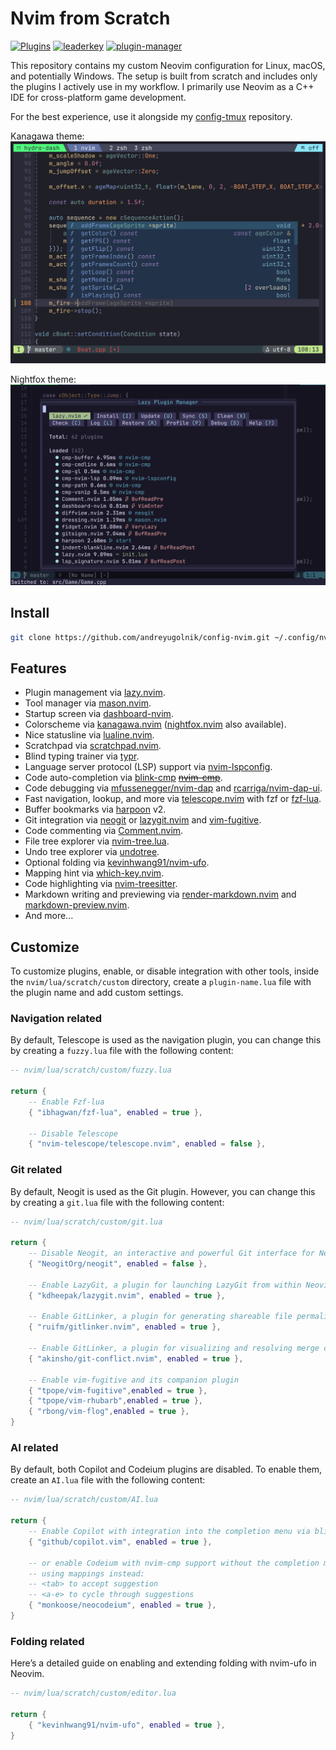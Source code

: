 # Nvim from Scratch

[![Plugins](https://dotfyle.com/andreyugolnik/config-nvim-nvim/badges/plugins?style=flat)](https://dotfyle.com/andreyugolnik/config-nvim-nvim)
[![leaderkey](https://dotfyle.com/andreyugolnik/config-nvim-nvim/badges/leaderkey?style=flat)](https://dotfyle.com/andreyugolnik/config-nvim-nvim)
[![plugin-manager](https://dotfyle.com/andreyugolnik/config-nvim-nvim/badges/plugin-manager?style=flat)](https://dotfyle.com/andreyugolnik/config-nvim-nvim)

This repository contains my custom Neovim configuration for Linux, macOS, and potentially Windows. The setup is built from scratch and includes only the plugins I actively use in my workflow. I primarily use Neovim as a C++ IDE for cross-platform game development.

For the best experience, use it alongside my [config-tmux](https://github.com/andreyugolnik/config-tmux.git) repository.

Kanagawa theme:
![kanagawa theme](https://github.com/andreyugolnik/config-nvim/blob/master/nvim-kanagawa.png?raw=true)

Nightfox theme:
![nightfox theme](https://github.com/andreyugolnik/config-nvim/blob/master/nvim-nightfox.png?raw=true)

## Install

```sh
git clone https://github.com/andreyugolnik/config-nvim.git ~/.config/nvim
```

## Features

- Plugin management via [lazy.nvim](https://github.com/folke/lazy.nvim.git).
- Tool manager via [mason.nvim](https://github.com/williamboman/mason.nvim).
- Startup screen via [dashboard-nvim](https://github.com/nvimdev/dashboard-nvim).
- Colorscheme via [kanagawa.nvim](https://github.com/rebelot/kanagawa.nvim) ([nightfox.nvim](https://github.com/EdenEast/nightfox.nvim) also available).
- Nice statusline via [lualine.nvim](https://github.com/nvim-lualine/lualine.nvim).
- Scratchpad via [scratchpad.nvim](https://github.com/athar-qadri/scratchpad.nvim).
- Blind typing trainer via [typr](https://github.com/nvzone/typ).
- Language server protocol (LSP) support via [nvim-lspconfig](https://github.com/neovim/nvim-lspconfig).
- Code auto-completion via [blink-cmp](https://github.com/Saghen/blink.cmp) ~~[nvim-cmp](https://github.com/hrsh7th/nvim-cmp)~~.
- Code debugging via [mfussenegger/nvim-dap](https://github.com/mfussenegger/nvim-dap) and [rcarriga/nvim-dap-ui](https://github.com/rcarriga/nvim-dap-ui).
- Fast navigation, lookup, and more via [telescope.nvim](https://github.com/nvim-telescope/telescope.nvim) with fzf or [fzf-lua](https://github.com/ibhagwan/fzf-lua).
- Buffer bookmarks via [harpoon](https://github.com/ThePrimeagen/harpoon) v2.
- Git integration via [neogit](https://github.com/NeogitOrg/neogit) or [lazygit.nvim](https://github.com/kdheepak/lazygit.nvim) and [vim-fugitive](https://github.com/tpope/vim-fugitive).
- Code commenting via [Comment.nvim](https://github.com/numToStr/Comment.nvim).
- File tree explorer via [nvim-tree.lua](https://github.com/nvim-tree/nvim-tree.lua).
- Undo tree explorer via [undotree](https://github.com/mbbill/undotree).
- Optional folding via [kevinhwang91/nvim-ufo](https://github.com/kevinhwang91/nvim-ufo).
- Mapping hint via [which-key.nvim](https://github.com/folke/which-key.nvi).
- Code highlighting via [nvim-treesitter](https://github.com/nvim-treesitter/nvim-treesitter).
- Markdown writing and previewing via [render-markdown.nvim](https://github.com/MeanderingProgrammer/render-markdown.nvim) and [markdown-preview.nvim](https://github.com/iamcco/markdown-preview.nvim).
- And more...

## Customize

To customize plugins, enable, or disable integration with other tools, inside the `nvim/lua/scratch/custom` directory, create a `plugin-name.lua` file with the plugin name and add custom settings.

### Navigation related

By default, Telescope is used as the navigation plugin, you can change this by creating a `fuzzy.lua` file with the following content:

```lua
-- nvim/lua/scratch/custom/fuzzy.lua

return {
    -- Enable Fzf-lua
    { "ibhagwan/fzf-lua", enabled = true },

    -- Disable Telescope
    { "nvim-telescope/telescope.nvim", enabled = false },
```

### Git related

By default, Neogit is used as the Git plugin. However, you can change this by creating a `git.lua` file with the following content:

```lua
-- nvim/lua/scratch/custom/git.lua

return {
    -- Disable Neogit, an interactive and powerful Git interface for Neovim inspired by Magit
    { "NeogitOrg/neogit", enabled = false },

    -- Enable LazyGit, a plugin for launching LazyGit from within Neovim
    { "kdheepak/lazygit.nvim", enabled = true },

    -- Enable GitLinker, a plugin for generating shareable file permalinks
    { "ruifm/gitlinker.nvim", enabled = true },

    -- Enable GitLinker, a plugin for visualizing and resolving merge conflicts
    { "akinsho/git-conflict.nvim", enabled = true },

    -- Enable vim-fugitive and its companion plugin
    { "tpope/vim-fugitive",enabled = true },
    { "tpope/vim-rhubarb",enabled = true },
    { "rbong/vim-flog",enabled = true },
}
```

### AI related

By default, both Copilot and Codeium plugins are disabled. To enable them, create an `AI.lua` file with the following content:

```lua
-- nvim/lua/scratch/custom/AI.lua

return {
    -- Enable Copilot with integration into the completion menu via blink-cmp
    { "github/copilot.vim", enabled = true },

    -- or enable Codeium with nvim-cmp support without the completion menu,
    -- using mappings instead:
    -- <tab> to accept suggestion
    -- <a-e> to cycle through suggestions
    { "monkoose/neocodeium", enabled = true },
}
```

### Folding related

Here’s a detailed guide on enabling and extending folding with nvim-ufo in Neovim.

```lua
-- nvim/lua/scratch/custom/editor.lua

return {
    { "kevinhwang91/nvim-ufo", enabled = true },
}
```
